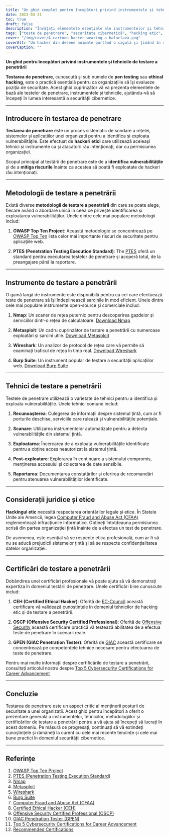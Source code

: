 ```yaml
---
title: "Un ghid complet pentru începători privind instrumentele și tehnicile de testare a penetrării"
date: 2023-03-31
toc: true
draft: false
description: "Învățați elementele esențiale ale instrumentelor și tehnicilor de testare a penetrării, metodologiile și certificările pentru a vă lansa cariera în domeniul securității cibernetice."
tags: ["teste de penetrare", "securitate cibernetică", "hacking etic", "instrumente", "tehnici", "ghidul începătorului", "Nmap", "Metasploit", "Wireshark", "Burp Suite", "OSSTMM", "PTES", "OWASP", "CEH", "OSCP", "GPEN", "teste de securitate", "evaluarea vulnerabilității", "securitatea rețelei", "securitatea informațiilor"]
cover: "/img/cover/A_cartoon_hacker_wearing_a_balaclava.png"
coverAlt: "Un hacker din desene animate purtând o cagulă și ținând în mână o lupă, examinând un ecran de calculator pe care sunt afișate diferite instrumente de testare a hacking-ului, cum ar fi Nmap, Metasploit, Wireshark și Burp Suite, cu încuietori digitale care simbolizează sisteme securizate în fundal."
coverCaption: ""
---
```


**Un ghid pentru începători privind instrumentele și tehnicile de testare a penetrării**

**Testarea de penetrare**, cunoscută și sub numele de **pen testing** sau **ethical hacking**, este o practică esențială pentru ca organizațiile să își evalueze poziția de securitate. Acest ghid cuprinzător vă va prezenta elementele de bază ale testelor de penetrare, instrumentele și tehnicile, ajutându-vă să începeți în lumea interesantă a securității cibernetice.

______

## Introducere în testarea de penetrare

**Testarea de penetrare** este un proces sistematic de sondare a rețelei, sistemelor și aplicațiilor unei organizații pentru a identifica și exploata vulnerabilitățile. Este efectuat de **hackeri etici** care utilizează aceleași tehnici și instrumente ca și atacatorii rău intenționați, dar cu permisiunea organizației.

Scopul principal al testării de penetrare este de a **identifica vulnerabilitățile** și de a **mitiga riscurile** înainte ca acestea să poată fi exploatate de hackeri rău intenționați.

______

## Metodologii de testare a penetrării

Există diverse **metodologii de testare a penetrării** din care se poate alege, fiecare având o abordare unică în ceea ce privește identificarea și exploatarea vulnerabilităților. Unele dintre cele mai populare metodologii includ:

1. **OWASP Top Ten Project**: Această metodologie se concentrează pe [OWASP Top Ten](https://owasp.org/www-project-top-ten/) lista celor mai importante riscuri de securitate pentru aplicațiile web.

2. **PTES (Penetration Testing Execution Standard)**: The [PTES](http://www.pentest-standard.org/index.php/Main_Page) oferă un standard pentru executarea testelor de penetrare și acoperă totul, de la preangajare până la raportare.

______

## Instrumente de testare a penetrării

O gamă largă de instrumente este disponibilă pentru ca cei care efectuează teste de penetrare să își îndeplinească sarcinile în mod eficient. Unele dintre cele mai populare instrumente open-source și comerciale includ:

1. **Nmap**: Un scaner de rețea puternic pentru descoperirea gazdelor și serviciilor dintr-o rețea de calculatoare. [Download Nmap](https://nmap.org/download.html)

2. **Metasploit**: Un cadru cuprinzător de testare a penetrării cu numeroase exploatări și sarcini utile. [Download Metasploit](https://www.metasploit.com/download)

3. **Wireshark**: Un analizor de protocol de rețea care vă permite să examinați traficul de rețea în timp real. [Download Wireshark](https://www.wireshark.org/download.html)

4. **Burp Suite**: Un instrument popular de testare a securității aplicațiilor web. [Download Burp Suite](https://portswigger.net/burp/communitydownload)

______

## Tehnici de testare a penetrării

Testele de penetrare utilizează o varietate de tehnici pentru a identifica și exploata vulnerabilitățile. Unele tehnici comune includ:

1. **Recunoașterea**: Culegerea de informații despre sistemul țintă, cum ar fi porturile deschise, serviciile care rulează și vulnerabilitățile potențiale.

2. **Scanare**: Utilizarea instrumentelor automatizate pentru a detecta vulnerabilitățile din sistemul țintă.

3. **Exploatarea**: Încercarea de a exploata vulnerabilitățile identificate pentru a obține acces neautorizat la sistemul țintă.

4. **Post-exploatare**: Explorarea în continuare a sistemului compromis, menținerea accesului și colectarea de date sensibile.

5. **Raportarea**: Documentarea constatărilor și oferirea de recomandări pentru atenuarea vulnerabilităților identificate.

______

## Considerații juridice și etice

**Hackingul etic** necesită respectarea orientărilor legale și etice. În Statele Unite ale Americii, legea [Computer Fraud and Abuse Act (CFAA)](https://en.wikipedia.org/wiki/Computer_Fraud_and_Abuse_Act) reglementează infracțiunile informatice. Obțineți întotdeauna permisiunea scrisă din partea organizației țintă înainte de a efectua un test de penetrare.

De asemenea, este esențial să se respecte etica profesională, cum ar fi să nu se aducă prejudicii sistemelor țintă și să se respecte confidențialitatea datelor organizației.

______

## Certificări de testare a penetrării

Dobândirea unei certificări profesionale vă poate ajuta să vă demonstrați expertiza în domeniul testării de penetrare. Unele certificări bine cunoscute includ:

1. **CEH (Certified Ethical Hacker)**: Oferită de [EC-Council](https://www.eccouncil.org/programs/certified-ethical-hacker-ceh/) această certificare vă validează cunoștințele în domeniul tehnicilor de hacking etic și de testare a penetrării.

2. **OSCP (Offensive Security Certified Professional)**: Oferită de [Offensive Security](https://www.offensive-security.com/pwk-oscp/) această certificare practică vă testează abilitatea de a efectua teste de penetrare în scenarii reale.

3. **GPEN (GIAC Penetration Tester)**: Oferită de [GIAC](https://www.giac.org/certification/penetration-tester-gpen) această certificare se concentrează pe competențele tehnice necesare pentru efectuarea de teste de penetrare.

Pentru mai multe informații despre certificările de testare a penetrării, consultați articolul nostru despre [Top 5 Cybersecurity Certifications for Career Advancement](https://simeononsecurity.ch/articles/the-top-five-cybersecurity-certifications-for-career-advancement/s)

______

## Concluzie

Testarea de penetrare este un aspect critic al menținerii posturii de securitate a unei organizații. Acest ghid pentru începători a oferit o prezentare generală a instrumentelor, tehnicilor, metodologiilor și certificărilor de testare a penetrării pentru a vă ajuta să începeți să lucrați în acest domeniu. Pe măsură ce progresați, continuați să vă extindeți cunoștințele și rămâneți la curent cu cele mai recente tendințe și cele mai bune practici în domeniul securității cibernetice.

______

## Referințe

1. [OWASP Top Ten Project](https://owasp.org/www-project-top-ten/)
2. [PTES (Penetration Testing Execution Standard)](http://www.pentest-standard.org/index.php/Main_Page)
3. [Nmap](https://nmap.org/download.html)
4. [Metasploit](https://www.metasploit.com/download)
5. [Wireshark](https://www.wireshark.org/download.html)
6. [Burp Suite](https://portswigger.net/burp/communitydownload)
7. [Computer Fraud and Abuse Act (CFAA)](https://en.wikipedia.org/wiki/Computer_Fraud_and_Abuse_Act) 
8. [Certified Ethical Hacker (CEH)](https://www.eccouncil.org/programs/certified-ethical-hacker-ceh/)
9.  [Offensive Security Certified Professional (OSCP)](https://www.offensive-security.com/pwk-oscp/)
10. [GIAC Penetration Tester (GPEN)](https://www.giac.org/certification/penetration-tester-gpen)
11. [Top 5 Cybersecurity Certifications for Career Advancement](https://simeononsecurity.ch/articles/the-top-five-cybersecurity-certifications-for-career-advancement/s)
12. [Recommended Certifications](https://simeononsecurity.ch/recommendations/certifications/)

